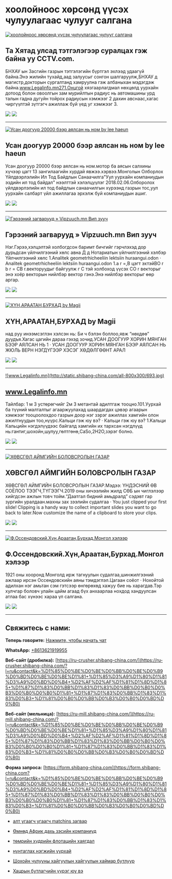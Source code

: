 # хоолойноос хөрсөнд үүсэх чулуулагаас чулууг салгана

<a href="https://swt.shibang-china.com/?l=ru&img&k=%D1%85%D0%BE%D0%BE%D0%BB%D0%BE%D0%B9%D0%BD%D0%BE%D0%BE%D1%81+%D1%85%D3%A9%D1%80%D1%81%D3%A9%D0%BD%D0%B4+%D2%AF%D2%AF%D1%81%D1%8D%D1%85+%D1%87%D1%83%D0%BB%D1%83%D1%83%D0%BB%D0%B0%D0%B3%D0%B0%D0%B0%D1%81+%D1%87%D1%83%D0%BB%D1%83%D1%83%D0%B3+%D1%81%D0%B0%D0%BB%D0%B3%D0%B0%D0%BD%D0%B0" target="_blank">![хоолойноос хөрсөнд үүсэх чулуулагаас чулууг салгана](http://static.shibang-china.com/all-800x300/87.jpg)</a>

## Та Хятад улсад тэтгэлэгээр суралцах гэж байна уу CCTV.com.
БНХАУ ын Засгийн газрын тэтгэлэгийн бүртгэл эхлээд удаагүй байна.Энэ жилийн тухайд,аад залуусыг сонгон шалгаруулж,БНХАУ д магистр,докторын сургалтанд хамруулна гэж албаныхан мэдэгдэж байна.www.Legalinfo.mn271.Онцгой хязгаарлагдмал нөхцөлд уурхайн дотоод болон овоолгын зам мурийлтын радиус нь автомашины урд талын гадна дугуйн тойрох радиусын хэмжээг 2 дахин авснаас,хагас чиргүүлтэй зүтгэгч ажиллаж буй үед уг хэмжээг 3.


<a href="https://whatsapp.shibangsoft.com/WhatsApp.php" target="_blank" title="WhatsApp">![](http://static.shibang-china.com/icon/whatsapp.png)</a> <a href="https://swt.shibang-china.com/?l=ru&icon&k=%D1%85%D0%BE%D0%BE%D0%BB%D0%BE%D0%B9%D0%BD%D0%BE%D0%BE%D1%81+%D1%85%D3%A9%D1%80%D1%81%D3%A9%D0%BD%D0%B4+%D2%AF%D2%AF%D1%81%D1%8D%D1%85+%D1%87%D1%83%D0%BB%D1%83%D1%83%D0%BB%D0%B0%D0%B3%D0%B0%D0%B0%D1%81+%D1%87%D1%83%D0%BB%D1%83%D1%83%D0%B3+%D1%81%D0%B0%D0%BB%D0%B3%D0%B0%D0%BD%D0%B0" target="_blank">![](http://static.shibang-china.com/icon/chat-ru.png)</a>

---

<a href="https://swt.shibang-china.com/?l=ru&img&k=%D1%85%D0%BE%D0%BE%D0%BB%D0%BE%D0%B9%D0%BD%D0%BE%D0%BE%D1%81+%D1%85%D3%A9%D1%80%D1%81%D3%A9%D0%BD%D0%B4+%D2%AF%D2%AF%D1%81%D1%8D%D1%85+%D1%87%D1%83%D0%BB%D1%83%D1%83%D0%BB%D0%B0%D0%B3%D0%B0%D0%B0%D1%81+%D1%87%D1%83%D0%BB%D1%83%D1%83%D0%B3+%D1%81%D0%B0%D0%BB%D0%B3%D0%B0%D0%BD%D0%B0" target="_blank">![Усан доогуур 20000 бээр аялсан нь ном by lee haeun](http://static.shibang-china.com/all-800x300/1181.jpg)</a>

## Усан доогуур 20000 бээр аялсан нь ном by lee haeun
Усан доогуур 20000 бээр аялсан нь ном.мотор ба аясын салхины хүчээр цагт 13 зангилаагийн хурдай явжээ.хэрвээ.Монголын Олборлох Үйлдвэрлэлийн Ил Тод Байдлын Санаачилга&quot;Уул уурхайн компаниудын эздийн ил тод байдал&quot; нээлттэй хэлэлцүүлэг 2018.02.06.Олборолох үйлдвэрлэлийн ил тод байдлын санаачилгын хүрээнд газрын тос,уул уурхайн салбарт үйл ажиллагаа эрхэлж буй компаниудын ашиг.


<a href="https://whatsapp.shibangsoft.com/WhatsApp.php" target="_blank" title="WhatsApp">![](http://static.shibang-china.com/icon/whatsapp.png)</a> <a href="https://swt.shibang-china.com/?l=ru&icon&k=%D1%85%D0%BE%D0%BE%D0%BB%D0%BE%D0%B9%D0%BD%D0%BE%D0%BE%D1%81+%D1%85%D3%A9%D1%80%D1%81%D3%A9%D0%BD%D0%B4+%D2%AF%D2%AF%D1%81%D1%8D%D1%85+%D1%87%D1%83%D0%BB%D1%83%D1%83%D0%BB%D0%B0%D0%B3%D0%B0%D0%B0%D1%81+%D1%87%D1%83%D0%BB%D1%83%D1%83%D0%B3+%D1%81%D0%B0%D0%BB%D0%B3%D0%B0%D0%BD%D0%B0" target="_blank">![](http://static.shibang-china.com/icon/chat-ru.png)</a>

---

<a href="https://swt.shibang-china.com/?l=ru&img&k=%D1%85%D0%BE%D0%BE%D0%BB%D0%BE%D0%B9%D0%BD%D0%BE%D0%BE%D1%81+%D1%85%D3%A9%D1%80%D1%81%D3%A9%D0%BD%D0%B4+%D2%AF%D2%AF%D1%81%D1%8D%D1%85+%D1%87%D1%83%D0%BB%D1%83%D1%83%D0%BB%D0%B0%D0%B3%D0%B0%D0%B0%D1%81+%D1%87%D1%83%D0%BB%D1%83%D1%83%D0%B3+%D1%81%D0%B0%D0%BB%D0%B3%D0%B0%D0%BD%D0%B0" target="_blank">![Гэрээний загварууд &#187; Vipzuuch.mn Вип зууч](http://static.shibang-china.com/all-800x300/60.jpg)</a>

## Гэрээний загварууд &#187; Vipzuuch.mn Вип зууч
Нэг.Гэрээ,хэлцэлтэй холбогдсон баримт бичгийг гэрчлэхэд дор дурьдсан үйлчилгээний хөлс авна Д д Нотариатын үйлчилгээний хэлбэр Үйлчилгээний хөлс 1.Analitek geometrhicheeliin lektsiin huraangui.odon&nbsp;&#0183;&#32;Analitek geometrhicheeliin lektsiin huraangui.odon 1.а r =,В цэгт эхтэйBO r b r = CB r.векторуудыг байгуулж г С тэй холбоход үүсэх CO r векторыг энэ хоёр векторын нийлбэр вектор гэнэ.Энэ нийлбэр векторыг өөр аргар.


<a href="https://whatsapp.shibangsoft.com/WhatsApp.php" target="_blank" title="WhatsApp">![](http://static.shibang-china.com/icon/whatsapp.png)</a> <a href="https://swt.shibang-china.com/?l=ru&icon&k=%D1%85%D0%BE%D0%BE%D0%BB%D0%BE%D0%B9%D0%BD%D0%BE%D0%BE%D1%81+%D1%85%D3%A9%D1%80%D1%81%D3%A9%D0%BD%D0%B4+%D2%AF%D2%AF%D1%81%D1%8D%D1%85+%D1%87%D1%83%D0%BB%D1%83%D1%83%D0%BB%D0%B0%D0%B3%D0%B0%D0%B0%D1%81+%D1%87%D1%83%D0%BB%D1%83%D1%83%D0%B3+%D1%81%D0%B0%D0%BB%D0%B3%D0%B0%D0%BD%D0%B0" target="_blank">![](http://static.shibang-china.com/icon/chat-ru.png)</a>

---

<a href="https://swt.shibang-china.com/?l=ru&img&k=%D1%85%D0%BE%D0%BE%D0%BB%D0%BE%D0%B9%D0%BD%D0%BE%D0%BE%D1%81+%D1%85%D3%A9%D1%80%D1%81%D3%A9%D0%BD%D0%B4+%D2%AF%D2%AF%D1%81%D1%8D%D1%85+%D1%87%D1%83%D0%BB%D1%83%D1%83%D0%BB%D0%B0%D0%B3%D0%B0%D0%B0%D1%81+%D1%87%D1%83%D0%BB%D1%83%D1%83%D0%B3+%D1%81%D0%B0%D0%BB%D0%B3%D0%B0%D0%BD%D0%B0" target="_blank">![ХҮН,АРААТАН,БУРХАД by Magii](http://static.shibang-china.com/all-800x300/1311.jpg)</a>

## ХҮН,АРААТАН,БУРХАД by Magii
над руу инээмсэглэн хэлсэн нь: Би ч бэлэн боллоо,явж “нөхдөө” дуудъя.Хагас цагийн дараа гэхэд зочид.УСАН ДООГУУР ХОРИН МЯНГАН БЭЭР АЯЛСАН НЬ 1&nbsp;&#0183;&#32;УСАН ДООГУУР ХОРИН МЯНГАН БЭЭР АЯЛСАН НЬ ЖЮЛЬ ВЕРН НЭГДҮГЭЭР ХЭСЭГ ХӨДӨЛГӨӨНТ АРАЛ


<a href="https://whatsapp.shibangsoft.com/WhatsApp.php" target="_blank" title="WhatsApp">![](http://static.shibang-china.com/icon/whatsapp.png)</a> <a href="https://swt.shibang-china.com/?l=ru&icon&k=%D1%85%D0%BE%D0%BE%D0%BB%D0%BE%D0%B9%D0%BD%D0%BE%D0%BE%D1%81+%D1%85%D3%A9%D1%80%D1%81%D3%A9%D0%BD%D0%B4+%D2%AF%D2%AF%D1%81%D1%8D%D1%85+%D1%87%D1%83%D0%BB%D1%83%D1%83%D0%BB%D0%B0%D0%B3%D0%B0%D0%B0%D1%81+%D1%87%D1%83%D0%BB%D1%83%D1%83%D0%B3+%D1%81%D0%B0%D0%BB%D0%B3%D0%B0%D0%BD%D0%B0" target="_blank">![](http://static.shibang-china.com/icon/chat-ru.png)</a>

---

<a href="https://swt.shibang-china.com/?l=ru&img&k=%D1%85%D0%BE%D0%BE%D0%BB%D0%BE%D0%B9%D0%BD%D0%BE%D0%BE%D1%81+%D1%85%D3%A9%D1%80%D1%81%D3%A9%D0%BD%D0%B4+%D2%AF%D2%AF%D1%81%D1%8D%D1%85+%D1%87%D1%83%D0%BB%D1%83%D1%83%D0%BB%D0%B0%D0%B3%D0%B0%D0%B0%D1%81+%D1%87%D1%83%D0%BB%D1%83%D1%83%D0%B3+%D1%81%D0%B0%D0%BB%D0%B3%D0%B0%D0%BD%D0%B0" target="_blank">![www.Legalinfo.mn](http://static.shibang-china.com/all-800x300/693.jpg)</a>

## www.Legalinfo.mn
Тайлбар: 1 м 3 устөрөгчийг 2м 3 метантай адилтгаж тооцно.101.Уурхай ба түүний малталтыг агааржуулахад шаардагдах цэвэр агаарын хэмжээг тооцоолохдоо газрын доор нэг зэрэг ажиллах хамгийн олон ажилтнуудын тоо,нүүрс.Кальци гэж юу вэ?&nbsp;&#0183;&#32;Кальци гэж юу вэ? 1.Kaльци Кальцийн нэгдэлүүдээс байгалд хамгийн их тархсан нэгдлүүд нь:гантиг,шохойн,шулуу,гөлтгөнө,CaSo,2H2O,зэрэг болно.


<a href="https://whatsapp.shibangsoft.com/WhatsApp.php" target="_blank" title="WhatsApp">![](http://static.shibang-china.com/icon/whatsapp.png)</a> <a href="https://swt.shibang-china.com/?l=ru&icon&k=%D1%85%D0%BE%D0%BE%D0%BB%D0%BE%D0%B9%D0%BD%D0%BE%D0%BE%D1%81+%D1%85%D3%A9%D1%80%D1%81%D3%A9%D0%BD%D0%B4+%D2%AF%D2%AF%D1%81%D1%8D%D1%85+%D1%87%D1%83%D0%BB%D1%83%D1%83%D0%BB%D0%B0%D0%B3%D0%B0%D0%B0%D1%81+%D1%87%D1%83%D0%BB%D1%83%D1%83%D0%B3+%D1%81%D0%B0%D0%BB%D0%B3%D0%B0%D0%BD%D0%B0" target="_blank">![](http://static.shibang-china.com/icon/chat-ru.png)</a>

---

<a href="https://swt.shibang-china.com/?l=ru&img&k=%D1%85%D0%BE%D0%BE%D0%BB%D0%BE%D0%B9%D0%BD%D0%BE%D0%BE%D1%81+%D1%85%D3%A9%D1%80%D1%81%D3%A9%D0%BD%D0%B4+%D2%AF%D2%AF%D1%81%D1%8D%D1%85+%D1%87%D1%83%D0%BB%D1%83%D1%83%D0%BB%D0%B0%D0%B3%D0%B0%D0%B0%D1%81+%D1%87%D1%83%D0%BB%D1%83%D1%83%D0%B3+%D1%81%D0%B0%D0%BB%D0%B3%D0%B0%D0%BD%D0%B0" target="_blank">![ХӨВСГӨЛ АЙМГИЙН БОЛОВСРОЛЫН ГАЗАР](http://static.shibang-china.com/all-800x300/936.jpg)</a>

## ХӨВСГӨЛ АЙМГИЙН БОЛОВСРОЛЫН ГАЗАР
ХӨВСГӨЛ АЙМГИЙН БОЛОВСРОЛЫН ГАЗАР.Мэдээ: ҮНДЭСНИЙ ӨВ СОЁЛОО ТЭЭГЧ,ТҮГЭЭГЧ.2019 оны хичээлийн жилд СӨБ ын чиглэлээр хийгдсэн ажлын товч тойм.“Даатгал бидний амьдралд” сэдэвт гар зургийн уралдаан.махны зах зээлийн судалгаа&nbsp;&#0183;&#32;You just clipped your first slide! Clipping is a handy way to collect important slides you want to go back to later.Now customize the name of a clipboard to store your clips.


<a href="https://whatsapp.shibangsoft.com/WhatsApp.php" target="_blank" title="WhatsApp">![](http://static.shibang-china.com/icon/whatsapp.png)</a> <a href="https://swt.shibang-china.com/?l=ru&icon&k=%D1%85%D0%BE%D0%BE%D0%BB%D0%BE%D0%B9%D0%BD%D0%BE%D0%BE%D1%81+%D1%85%D3%A9%D1%80%D1%81%D3%A9%D0%BD%D0%B4+%D2%AF%D2%AF%D1%81%D1%8D%D1%85+%D1%87%D1%83%D0%BB%D1%83%D1%83%D0%BB%D0%B0%D0%B3%D0%B0%D0%B0%D1%81+%D1%87%D1%83%D0%BB%D1%83%D1%83%D0%B3+%D1%81%D0%B0%D0%BB%D0%B3%D0%B0%D0%BD%D0%B0" target="_blank">![](http://static.shibang-china.com/icon/chat-ru.png)</a>

---

<a href="https://swt.shibang-china.com/?l=ru&img&k=%D1%85%D0%BE%D0%BE%D0%BB%D0%BE%D0%B9%D0%BD%D0%BE%D0%BE%D1%81+%D1%85%D3%A9%D1%80%D1%81%D3%A9%D0%BD%D0%B4+%D2%AF%D2%AF%D1%81%D1%8D%D1%85+%D1%87%D1%83%D0%BB%D1%83%D1%83%D0%BB%D0%B0%D0%B3%D0%B0%D0%B0%D1%81+%D1%87%D1%83%D0%BB%D1%83%D1%83%D0%B3+%D1%81%D0%B0%D0%BB%D0%B3%D0%B0%D0%BD%D0%B0" target="_blank">![Ф.Оссендовский.Хүн,Араатан,Бурхад.Монгол хэлээр](http://static.shibang-china.com/all-800x300/181.jpg)</a>

## Ф.Оссендовский.Хүн,Араатан,Бурхад.Монгол хэлээр
1921 оны хооронд Монголд ирж тагнуулын судалгаа,шинжилгээний ажлаар ирсэн Оссендовскийн аяны тэмдэглэл.Цагаан соёот&nbsp;&#0183;&#32;Нохойтой адилхан нэг амьтан сэм гэтсээр өнгөрөхөд хажуу бие нь харагдав.Тэр хулчгар боловч улайн цайм агаад бүх анхаарлаа нохдод хандуулсан атлаа бас хүнээс хараа үл салгана.


<a href="https://whatsapp.shibangsoft.com/WhatsApp.php" target="_blank" title="WhatsApp">![](http://static.shibang-china.com/icon/whatsapp.png)</a> <a href="https://swt.shibang-china.com/?l=ru&icon&k=%D1%85%D0%BE%D0%BE%D0%BB%D0%BE%D0%B9%D0%BD%D0%BE%D0%BE%D1%81+%D1%85%D3%A9%D1%80%D1%81%D3%A9%D0%BD%D0%B4+%D2%AF%D2%AF%D1%81%D1%8D%D1%85+%D1%87%D1%83%D0%BB%D1%83%D1%83%D0%BB%D0%B0%D0%B3%D0%B0%D0%B0%D1%81+%D1%87%D1%83%D0%BB%D1%83%D1%83%D0%B3+%D1%81%D0%B0%D0%BB%D0%B3%D0%B0%D0%BD%D0%B0" target="_blank">![](http://static.shibang-china.com/icon/chat-ru.png)</a>

---
## Свяжитесь с нами:

**Теперь говорите:** [Нажмите, чтобы начать чат](https://swt.shibang-china.com?l=ru&contact&k=%D1%85%D0%BE%D0%BE%D0%BB%D0%BE%D0%B9%D0%BD%D0%BE%D0%BE%D1%81+%D1%85%D3%A9%D1%80%D1%81%D3%A9%D0%BD%D0%B4+%D2%AF%D2%AF%D1%81%D1%8D%D1%85+%D1%87%D1%83%D0%BB%D1%83%D1%83%D0%BB%D0%B0%D0%B3%D0%B0%D0%B0%D1%81+%D1%87%D1%83%D0%BB%D1%83%D1%83%D0%B3+%D1%81%D0%B0%D0%BB%D0%B3%D0%B0%D0%BD%D0%B0)

**WhatsApp:**  [+8613621919955](https://whatsapp.shibangsoft.com/WhatsApp.php)

**Веб-сайт (дробилка):** [https://ru-crusher.shibang-china.com/](https://ru-crusher.shibang-china.com/?l=ru&contact&k=%D1%85%D0%BE%D0%BE%D0%BB%D0%BE%D0%B9%D0%BD%D0%BE%D0%BE%D1%81+%D1%85%D3%A9%D1%80%D1%81%D3%A9%D0%BD%D0%B4+%D2%AF%D2%AF%D1%81%D1%8D%D1%85+%D1%87%D1%83%D0%BB%D1%83%D1%83%D0%BB%D0%B0%D0%B3%D0%B0%D0%B0%D1%81+%D1%87%D1%83%D0%BB%D1%83%D1%83%D0%B3+%D1%81%D0%B0%D0%BB%D0%B3%D0%B0%D0%BD%D0%B0)

**Веб-сайт (мельница):** [https://ru-mill.shibang-china.com/](https://ru-mill.shibang-china.com/?l=ru&contact&k=%D1%85%D0%BE%D0%BE%D0%BB%D0%BE%D0%B9%D0%BD%D0%BE%D0%BE%D1%81+%D1%85%D3%A9%D1%80%D1%81%D3%A9%D0%BD%D0%B4+%D2%AF%D2%AF%D1%81%D1%8D%D1%85+%D1%87%D1%83%D0%BB%D1%83%D1%83%D0%BB%D0%B0%D0%B3%D0%B0%D0%B0%D1%81+%D1%87%D1%83%D0%BB%D1%83%D1%83%D0%B3+%D1%81%D0%B0%D0%BB%D0%B3%D0%B0%D0%BD%D0%B0)

**Форма запроса:** [https://form.shibang-china.com](https://form.shibang-china.com?l=ru&contact&k=%D1%85%D0%BE%D0%BE%D0%BB%D0%BE%D0%B9%D0%BD%D0%BE%D0%BE%D1%81+%D1%85%D3%A9%D1%80%D1%81%D3%A9%D0%BD%D0%B4+%D2%AF%D2%AF%D1%81%D1%8D%D1%85+%D1%87%D1%83%D0%BB%D1%83%D1%83%D0%BB%D0%B0%D0%B3%D0%B0%D0%B0%D1%81+%D1%87%D1%83%D0%BB%D1%83%D1%83%D0%B3+%D1%81%D0%B0%D0%BB%D0%B3%D0%B0%D0%BD%D0%B0)

* [алт угаагч угаагч matchins загвар](../126/%D0%B0%D0%BB%D1%82%20%D1%83%D0%B3%D0%B0%D0%B0%D0%B3%D1%87%20%D1%83%D0%B3%D0%B0%D0%B0%D0%B3%D1%87%20matchins%20%D0%B7%D0%B0%D0%B3%D0%B2%D0%B0%D1%80.md)

* [Өмнөд Африк дахь зэсийн компаниуд](../128/%D3%A8%D0%BC%D0%BD%D3%A9%D0%B4%20%D0%90%D1%84%D1%80%D0%B8%D0%BA%20%D0%B4%D0%B0%D1%85%D1%8C%20%D0%B7%D1%8D%D1%81%D0%B8%D0%B9%D0%BD%20%D0%BA%D0%BE%D0%BC%D0%BF%D0%B0%D0%BD%D0%B8%D1%83%D0%B4.md)

* [төмрийн хүдрийн флотацийн хаягдал](../128/%D1%82%D3%A9%D0%BC%D1%80%D0%B8%D0%B9%D0%BD%20%D1%85%D2%AF%D0%B4%D1%80%D0%B8%D0%B9%D0%BD%20%D1%84%D0%BB%D0%BE%D1%82%D0%B0%D1%86%D0%B8%D0%B9%D0%BD%20%D1%85%D0%B0%D1%8F%D0%B3%D0%B4%D0%B0%D0%BB.md)

* [нунтаглах нэгжийн уурхай](../129/%D0%BD%D1%83%D0%BD%D1%82%D0%B0%D0%B3%D0%BB%D0%B0%D1%85%20%D0%BD%D1%8D%D0%B3%D0%B6%D0%B8%D0%B9%D0%BD%20%D1%83%D1%83%D1%80%D1%85%D0%B0%D0%B9.md)

* [Шохойн чулууны хайгуулын хайгуулын хаймар бутлуур](../127/%D0%A8%D0%BE%D1%85%D0%BE%D0%B9%D0%BD%20%D1%87%D1%83%D0%BB%D1%83%D1%83%D0%BD%D1%8B%20%D1%85%D0%B0%D0%B9%D0%B3%D1%83%D1%83%D0%BB%D1%8B%D0%BD%20%D1%85%D0%B0%D0%B9%D0%B3%D1%83%D1%83%D0%BB%D1%8B%D0%BD%20%D1%85%D0%B0%D0%B9%D0%BC%D0%B0%D1%80%20%D0%B1%D1%83%D1%82%D0%BB%D1%83%D1%83%D1%80.md)

* [Хацрын бутлагчийн үүрэг юу вэ](../128/%D0%A5%D0%B0%D1%86%D1%80%D1%8B%D0%BD%20%D0%B1%D1%83%D1%82%D0%BB%D0%B0%D0%B3%D1%87%D0%B8%D0%B9%D0%BD%20%D2%AF%D2%AF%D1%80%D1%8D%D0%B3%20%D1%8E%D1%83%20%D0%B2%D1%8D.md)